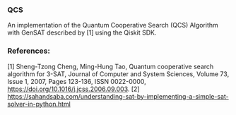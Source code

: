 ### QCS
An implementation of the Quantum Cooperative Search (QCS) Algorithm with GenSAT described by [1] using the Qiskit SDK.

### References:
[1] Sheng-Tzong Cheng, Ming-Hung Tao, Quantum cooperative search algorithm for 3-SAT, Journal of Computer and System Sciences, Volume 73, Issue 1, 2007, Pages 123-136, ISSN 0022-0000, https://doi.org/10.1016/j.jcss.2006.09.003.
[2] https://sahandsaba.com/understanding-sat-by-implementing-a-simple-sat-solver-in-python.html
